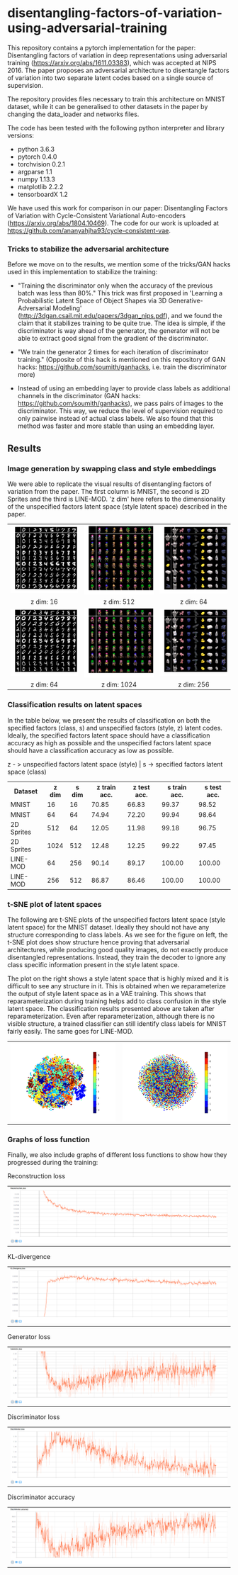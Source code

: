 # disentangling-factors-of-variation-using-adversarial-training

This repository contains a pytorch implementation for the paper: Disentangling factors of variation in deep
representations using adversarial training (https://arxiv.org/abs/1611.03383), which was accepted at NIPS 2016. The paper proposes
an adversarial architecture to disentangle factors of variation into two separate latent codes based on a single source of supervision.

The repository provides files necessary to train this architecture on MNIST dataset, while it can be generalised to other datasets in
the paper by changing the data_loader and networks files.


The code has been tested with the following python interpreter and library versions:

 - python 3.6.3
 - pytorch 0.4.0
 - torchvision 0.2.1
 - argparse 1.1
 - numpy 1.13.3
 - matplotlib 2.2.2
 - tensorboardX 1.2

We have used this work for comparison in our paper: Disentangling Factors of Variation with Cycle-Consistent Variational Auto-encoders (https://arxiv.org/abs/1804.10469).
The code for our work is uploaded at https://github.com/ananyahjha93/cycle-consistent-vae.


### Tricks to stabilize the adversarial architecture

Before we move on to the results, we mention some of the tricks/GAN hacks used in this implementation to stabilize the training:

 - "Training the discriminator only when the accuracy of the previous batch was less than 80%." This trick was first proposed in
'Learning a Probabilistic Latent Space of Object Shapes via 3D Generative-Adversarial Modeling' (http://3dgan.csail.mit.edu/papers/3dgan_nips.pdf),
and we found the claim that it stabilizes training to be quite true. The idea is simple, if the discriminator is way ahead of the generator,
the generator will not be able to extract good signal from the gradient of the discriminator.

 - "We train the generator 2 times for each iteration of discriminator training." (Opposite of this hack is mentioned on this repository of
 GAN hacks: https://github.com/soumith/ganhacks, i.e. train the discriminator more)

 - Instead of using an embedding layer to provide class labels as additional channels in the discriminator
 (GAN hacks: https://github.com/soumith/ganhacks), we pass pairs of images to the discriminator. This way, we reduce the level of supervision
 required to only pairwise instead of actual class labels. We also found that this method was faster and more stable than using an embedding layer.

## Results

### Image generation by swapping class and style embeddings

We were able to replicate the visual results of disentangling factors of variation from the paper.
The first column is MNIST, the second is 2D Sprites and the third is LINE-MOD. 'z dim' here refers to the dimensionality of the
unspecified factors latent space (style latent space) described in the paper.

<table style="width:100%">
    <tr>
        <td align="center"><img src="images/mnist_16.png" alt="MNIST" width="300px" /></td>
        <td align="center"><img src="images/sprites_512.png" alt="2D Sprites" width="300px" /></td>
        <td align="center"><img src="images/linemod_64.png" alt="LINEMOD" width="300px" /></td>
    </tr>
    <tr>
        <td align="center">z dim: 16</td>
        <td align="center">z dim: 512</td>
        <td align="center">z dim: 64</td>
    </tr>
    <tr>
        <td align="center"><img src="images/mnist_64.png" alt="MNIST" width="300px" /></td>
        <td align="center"><img src="images/sprites_1024.png" alt="2D Sprites" width="300px" /></td>
        <td align="center"><img src="images/linemod_256.png" alt="LINEMOD" width="300px" /></td>
    </tr>
    <tr>
        <td align="center">z dim: 64</td>
        <td align="center">z dim: 1024</td>
        <td align="center">z dim: 256</td>
    </tr>
</table>

### Classification results on latent spaces

In the table below, we present the results of classification on both the specified factors (class, s) and unspecified factors (style, z) latent codes.
Ideally, the specified factors latent space should have a classification accuracy as high as possible and the unspecified factors latent space should
have a classification accuracy as low as possible.

z - > unspecified factors latent space (style) | s -> specified factors latent space (class)

<table style="width:100%">
  <tr>
    <th>Dataset</th>
    <th>z dim</th>
    <th>s dim</th>
    <th>z train acc.</th>
    <th>z test acc.</th>
    <th>s train acc.</th>
    <th>s test acc.</th>
  </tr>
  <tr>
    <td>MNIST</td>
    <td>16</td>
    <td>16</td>
    <td>70.85</td>
    <td>66.83</td>
    <td>99.37</td>
    <td>98.52</td>
  </tr>
  <tr>
    <td>MNIST</td>
    <td>64</td>
    <td>64</td>
    <td>74.94</td>
    <td>72.20</td>
    <td>99.94</td>
    <td>98.64</td>
  </tr>
  <tr>
    <td>2D Sprites</td>
    <td>512</td>
    <td>64</td>
    <td>12.05</td>
    <td>11.98</td>
    <td>99.18</td>
    <td>96.75</td>
  </tr>
  <tr>
    <td>2D Sprites</td>
    <td>1024</td>
    <td>512</td>
    <td>12.48</td>
    <td>12.25</td>
    <td>99.22</td>
    <td>97.45</td>
  </tr>
  <tr>
    <td>LINE-MOD</td>
    <td>64</td>
    <td>256</td>
    <td>90.14</td>
    <td>89.17</td>
    <td>100.00</td>
    <td>100.00</td>
  </tr>
  <tr>
    <td>LINE-MOD</td>
    <td>256</td>
    <td>512</td>
    <td>86.87</td>
    <td>86.46</td>
    <td>100.00</td>
    <td>100.00</td>
  </tr>
</table>


### t-SNE plot of latent spaces

The following are t-SNE plots of the unspecified factors latent space (style latent space) for the MNIST dataset. Ideally they should not have
any structure corresponding to class labels. As we see for the figure on left, the t-SNE plot does show structure hence proving that adversarial
architectures, while producing good quality images, do not exactly produce disentangled representations. Instead, they train the decoder to ignore
any class specific information present in the style latent space.

The plot on the right shows a style latent space that is highly mixed and it is difficult to see any structure in it. This is obtained when
we reparameterize the output of style latent space as in a VAE training. This shows that reparameterization during training helps add to class confusion
in the style latent space. The classification results presented above are taken after reparameterization. Even after reparameterization,
although there is no visible structure, a trained classifier can still identify class labels for MNIST fairly easily. The same goes for LINE-MOD.


<table style="width:100%">
    <tr>
        <td align="center"><img src="images/t-sne_no_reparam.png" alt="MNIST" width="300px" /></td>
        <td align="center"><img src="images/t-sne_reparam.png" alt="2D Sprites" width="300px" /></td>
    </tr>
</table>


### Graphs of loss function

Finally, we also include graphs of different loss functions to show how they progressed during the training:

Reconstruction loss

<table style="width:100%">
    <tr>
        <td align="center"><img src="images/reconstruction_loss.png" alt="reconstruction_loss" /></td>
    </tr>
</table>

KL-divergence

<table style="width:100%">
    <tr>
        <td align="center"><img src="images/kl_div.png" alt="kl_divergence" /></td>
    </tr>
</table>

Generator loss

<table style="width:100%">
    <tr>
        <td align="center"><img src="images/gen_loss.png" alt="generator_loss" /></td>
    </tr>
</table>

Discriminator loss

<table style="width:100%">
    <tr>
        <td align="center"><img src="images/disc_loss.png" alt="discriminator_loss" /></td>
    </tr>
</table>

Discriminator accuracy

<table style="width:100%">
    <tr>
        <td align="center"><img src="images/disc_acc.png" alt="discriminator_accuracy" /></td>
    </tr>
</table>
